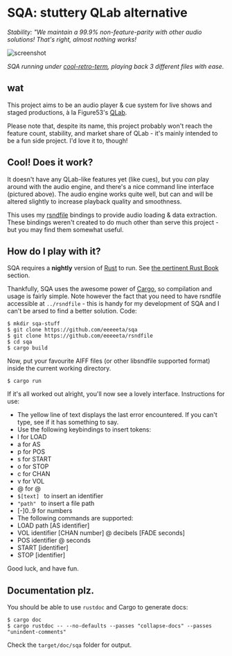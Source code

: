 SQA: stuttery QLab alternative
==============================
*Stability: "We maintain a 99.9% non-feature-parity with other audio solutions! That's right, almost nothing works!*

![screenshot](http://i.imgur.com/YEF8xTl.jpg)

*SQA running under [cool-retro-term](https://github.com/Swordfish90/cool-retro-term), playing back 3 different files with ease.*

## wat

This project aims to be an audio player & cue system for live shows and staged productions,
à la Figure53's [QLab](http://figure53.com/qlab/).

Please note that, despite its name, this project probably won't reach the feature count, stability, and market share
of QLab - it's mainly intended to be a fun side project. I'd love it to, though!

## Cool! Does it work?

It doesn't have any QLab-like features yet (like cues), but you *can* play around with the audio engine, and there's a nice
command line interface (pictured above). The audio engine works quite well, but can and will be altered slightly to increase
playback quality and smoothness.

This uses my [rsndfile](https://github.com/eeeeeta/rsndfile) bindings to provide audio loading & data extraction.
These bindings weren't created to do much other than serve this project - but you may find them somewhat useful.

## How do I play with it?

SQA requires a **nightly** version of [Rust](https://www.rust-lang.org/) to run. See [the pertinent Rust Book](https://doc.rust-lang.org/book/nightly-rust.html) section.

Thankfully, SQA uses the awesome power of [Cargo](https://crates.io/), so compilation and usage is fairly simple. Note however
the fact that you need to have rsndfile accessible at `../rsndfile` - this is handy for my development of SQA and I can't
be arsed to find a better solution. Code:

    $ mkdir sqa-stuff
    $ git clone https://github.com/eeeeeta/sqa
    $ git clone https://github.com/eeeeeta/rsndfile
    $ cd sqa
    $ cargo build

Now, put your favourite AIFF files (or other libsndfile supported format) inside the current working directory.

    $ cargo run

If it's all worked out alright, you'll now see a lovely interface. Instructions for use:

- The yellow line of text displays the last error encountered. If you can't type, see if it has something to say.
- Use the following keybindings to insert tokens:
- l for LOAD
- a for AS
- p for POS
- s for START
- o for STOP
- c for CHAN
- v for VOL
- @ for @
- `$[text] ` to insert an identifier
- `"path" ` to insert a file path
- [-]0..9 for numbers
- The following commands are supported:
- LOAD path [AS identifier]
- VOL identifier [CHAN number] @ decibels [FADE seconds]
- POS identifier @ seconds
- START [identifier]
- STOP [identifier]

Good luck, and have fun.

## Documentation plz.

You should be able to use `rustdoc` and Cargo to generate docs:

    $ cargo doc
    $ cargo rustdoc -- --no-defaults --passes "collapse-docs" --passes "unindent-comments"

Check the `target/doc/sqa` folder for output.
